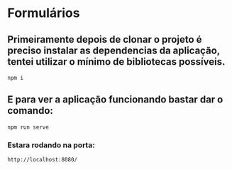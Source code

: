 # Formulários

## Primeiramente depois de clonar o projeto é preciso instalar as dependencias da aplicação, tentei utilizar o mínimo de bibliotecas possíveis.
```
npm i
```

## E para ver a aplicação funcionando bastar dar o comando:
```
npm run serve
```

### Estara rodando na porta:
```
http://localhost:8080/
```